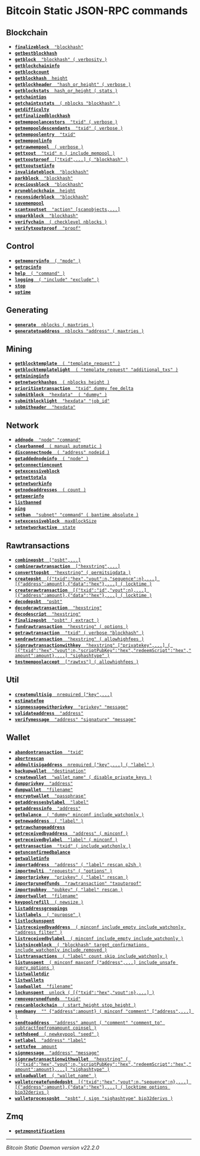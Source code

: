 Bitcoin Static JSON-RPC commands
===================================

## Blockchain

* [**`finalizeblock`**`  "blockhash"`](finalizeblock.md)
* [**`getbestblockhash`**](getbestblockhash.md)
* [**`getblock`**`  "blockhash" ( verbosity )`](getblock.md)
* [**`getblockchaininfo`**](getblockchaininfo.md)
* [**`getblockcount`**](getblockcount.md)
* [**`getblockhash`**`  height`](getblockhash.md)
* [**`getblockheader`**`  "hash_or_height" ( verbose )`](getblockheader.md)
* [**`getblockstats`**`  hash_or_height ( stats )`](getblockstats.md)
* [**`getchaintips`**](getchaintips.md)
* [**`getchaintxstats`**`  ( nblocks "blockhash" )`](getchaintxstats.md)
* [**`getdifficulty`**](getdifficulty.md)
* [**`getfinalizedblockhash`**](getfinalizedblockhash.md)
* [**`getmempoolancestors`**`  "txid" ( verbose )`](getmempoolancestors.md)
* [**`getmempooldescendants`**`  "txid" ( verbose )`](getmempooldescendants.md)
* [**`getmempoolentry`**`  "txid"`](getmempoolentry.md)
* [**`getmempoolinfo`**](getmempoolinfo.md)
* [**`getrawmempool`**`  ( verbose )`](getrawmempool.md)
* [**`gettxout`**`  "txid" n ( include_mempool )`](gettxout.md)
* [**`gettxoutproof`**`  ["txid",...] ( "blockhash" )`](gettxoutproof.md)
* [**`gettxoutsetinfo`**](gettxoutsetinfo.md)
* [**`invalidateblock`**`  "blockhash"`](invalidateblock.md)
* [**`parkblock`**`  "blockhash"`](parkblock.md)
* [**`preciousblock`**`  "blockhash"`](preciousblock.md)
* [**`pruneblockchain`**`  height`](pruneblockchain.md)
* [**`reconsiderblock`**`  "blockhash"`](reconsiderblock.md)
* [**`savemempool`**](savemempool.md)
* [**`scantxoutset`**`  "action" [scanobjects,...]`](scantxoutset.md)
* [**`unparkblock`**`  "blockhash"`](unparkblock.md)
* [**`verifychain`**`  ( checklevel nblocks )`](verifychain.md)
* [**`verifytxoutproof`**`  "proof"`](verifytxoutproof.md)

## Control

* [**`getmemoryinfo`**`  ( "mode" )`](getmemoryinfo.md)
* [**`getrpcinfo`**](getrpcinfo.md)
* [**`help`**`  ( "command" )`](help.md)
* [**`logging`**`  ( "include" "exclude" )`](logging.md)
* [**`stop`**](stop.md)
* [**`uptime`**](uptime.md)

## Generating

* [**`generate`**`  nblocks ( maxtries )`](generate.md)
* [**`generatetoaddress`**`  nblocks "address" ( maxtries )`](generatetoaddress.md)

## Mining

* [**`getblocktemplate`**`  ( "template_request" )`](getblocktemplate.md)
* [**`getblocktemplatelight`**`  ( "template_request" "additional_txs" )`](getblocktemplatelight.md)
* [**`getmininginfo`**](getmininginfo.md)
* [**`getnetworkhashps`**`  ( nblocks height )`](getnetworkhashps.md)
* [**`prioritisetransaction`**`  "txid" dummy fee_delta`](prioritisetransaction.md)
* [**`submitblock`**`  "hexdata"  ( "dummy" )`](submitblock.md)
* [**`submitblocklight`**`  "hexdata" "job_id"`](submitblocklight.md)
* [**`submitheader`**`  "hexdata"`](submitheader.md)

## Network

* [**`addnode`**`  "node" "command"`](addnode.md)
* [**`clearbanned`**`  ( manual automatic )`](clearbanned.md)
* [**`disconnectnode`**`  ( "address" nodeid )`](disconnectnode.md)
* [**`getaddednodeinfo`**`  ( "node" )`](getaddednodeinfo.md)
* [**`getconnectioncount`**](getconnectioncount.md)
* [**`getexcessiveblock`**](getexcessiveblock.md)
* [**`getnettotals`**](getnettotals.md)
* [**`getnetworkinfo`**](getnetworkinfo.md)
* [**`getnodeaddresses`**`  ( count )`](getnodeaddresses.md)
* [**`getpeerinfo`**](getpeerinfo.md)
* [**`listbanned`**](listbanned.md)
* [**`ping`**](ping.md)
* [**`setban`**`  "subnet" "command" ( bantime absolute )`](setban.md)
* [**`setexcessiveblock`**`  maxBlockSize`](setexcessiveblock.md)
* [**`setnetworkactive`**`  state`](setnetworkactive.md)

## Rawtransactions

* [**`combinepsbt`**`  ["psbt",...]`](combinepsbt.md)
* [**`combinerawtransaction`**`  ["hexstring",...]`](combinerawtransaction.md)
* [**`converttopsbt`**`  "hexstring" ( permitsigdata )`](converttopsbt.md)
* [**`createpsbt`**`  [{"txid":"hex","vout":n,"sequence":n},...] [{"address":amount},{"data":"hex"},...] ( locktime )`](createpsbt.md)
* [**`createrawtransaction`**`  [{"txid":"id","vout":n},...] [{"address":amount},{"data":"hex"},...] ( locktime )`](createrawtransaction.md)
* [**`decodepsbt`**`  "psbt"`](decodepsbt.md)
* [**`decoderawtransaction`**`  "hexstring"`](decoderawtransaction.md)
* [**`decodescript`**`  "hexstring"`](decodescript.md)
* [**`finalizepsbt`**`  "psbt" ( extract )`](finalizepsbt.md)
* [**`fundrawtransaction`**`  "hexstring" ( options )`](fundrawtransaction.md)
* [**`getrawtransaction`**`  "txid" ( verbose "blockhash" )`](getrawtransaction.md)
* [**`sendrawtransaction`**`  "hexstring" ( allowhighfees )`](sendrawtransaction.md)
* [**`signrawtransactionwithkey`**`  "hexstring" ["privatekey",...] ( [{"txid":"hex","vout":n,"scriptPubKey":"hex","redeemScript":"hex","amount":amount},...] "sighashtype" )`](signrawtransactionwithkey.md)
* [**`testmempoolaccept`**`  ["rawtxs"] ( allowhighfees )`](testmempoolaccept.md)

## Util

* [**`createmultisig`**`  nrequired ["key",...]`](createmultisig.md)
* [**`estimatefee`**](estimatefee.md)
* [**`signmessagewithprivkey`**`  "privkey" "message"`](signmessagewithprivkey.md)
* [**`validateaddress`**`  "address"`](validateaddress.md)
* [**`verifymessage`**`  "address" "signature" "message"`](verifymessage.md)

## Wallet

* [**`abandontransaction`**`  "txid"`](abandontransaction.md)
* [**`abortrescan`**](abortrescan.md)
* [**`addmultisigaddress`**`  nrequired ["key",...] ( "label" )`](addmultisigaddress.md)
* [**`backupwallet`**`  "destination"`](backupwallet.md)
* [**`createwallet`**`  "wallet_name" ( disable_private_keys )`](createwallet.md)
* [**`dumpprivkey`**`  "address"`](dumpprivkey.md)
* [**`dumpwallet`**`  "filename"`](dumpwallet.md)
* [**`encryptwallet`**`  "passphrase"`](encryptwallet.md)
* [**`getaddressesbylabel`**`  "label"`](getaddressesbylabel.md)
* [**`getaddressinfo`**`  "address"`](getaddressinfo.md)
* [**`getbalance`**`  ( "dummy" minconf include_watchonly )`](getbalance.md)
* [**`getnewaddress`**`  ( "label" )`](getnewaddress.md)
* [**`getrawchangeaddress`**](getrawchangeaddress.md)
* [**`getreceivedbyaddress`**`  "address" ( minconf )`](getreceivedbyaddress.md)
* [**`getreceivedbylabel`**`  "label" ( minconf )`](getreceivedbylabel.md)
* [**`gettransaction`**`  "txid" ( include_watchonly )`](gettransaction.md)
* [**`getunconfirmedbalance`**](getunconfirmedbalance.md)
* [**`getwalletinfo`**](getwalletinfo.md)
* [**`importaddress`**`  "address" ( "label" rescan p2sh )`](importaddress.md)
* [**`importmulti`**`  "requests" ( "options" )`](importmulti.md)
* [**`importprivkey`**`  "privkey" ( "label" rescan )`](importprivkey.md)
* [**`importprunedfunds`**`  "rawtransaction" "txoutproof"`](importprunedfunds.md)
* [**`importpubkey`**`  "pubkey" ( "label" rescan )`](importpubkey.md)
* [**`importwallet`**`  "filename"`](importwallet.md)
* [**`keypoolrefill`**`  ( newsize )`](keypoolrefill.md)
* [**`listaddressgroupings`**](listaddressgroupings.md)
* [**`listlabels`**`  ( "purpose" )`](listlabels.md)
* [**`listlockunspent`**](listlockunspent.md)
* [**`listreceivedbyaddress`**`  ( minconf include_empty include_watchonly "address_filter" )`](listreceivedbyaddress.md)
* [**`listreceivedbylabel`**`  ( minconf include_empty include_watchonly )`](listreceivedbylabel.md)
* [**`listsinceblock`**`  ( "blockhash" target_confirmations include_watchonly include_removed )`](listsinceblock.md)
* [**`listtransactions`**`  ( "label" count skip include_watchonly )`](listtransactions.md)
* [**`listunspent`**`  ( minconf maxconf ["address",...] include_unsafe query_options )`](listunspent.md)
* [**`listwalletdir`**](listwalletdir.md)
* [**`listwallets`**](listwallets.md)
* [**`loadwallet`**`  "filename"`](loadwallet.md)
* [**`lockunspent`**`  unlock ( [{"txid":"hex","vout":n},...] )`](lockunspent.md)
* [**`removeprunedfunds`**`  "txid"`](removeprunedfunds.md)
* [**`rescanblockchain`**`  ( start_height stop_height )`](rescanblockchain.md)
* [**`sendmany`**`  "" {"address":amount} ( minconf "comment" ["address",...] )`](sendmany.md)
* [**`sendtoaddress`**`  "address" amount ( "comment" "comment_to" subtractfeefromamount coinsel )`](sendtoaddress.md)
* [**`sethdseed`**`  ( newkeypool "seed" )`](sethdseed.md)
* [**`setlabel`**`  "address" "label"`](setlabel.md)
* [**`settxfee`**`  amount`](settxfee.md)
* [**`signmessage`**`  "address" "message"`](signmessage.md)
* [**`signrawtransactionwithwallet`**`  "hexstring" ( [{"txid":"hex","vout":n,"scriptPubKey":"hex","redeemScript":"hex","amount":amount},...] "sighashtype" )`](signrawtransactionwithwallet.md)
* [**`unloadwallet`**`  ( "wallet_name" )`](unloadwallet.md)
* [**`walletcreatefundedpsbt`**`  [{"txid":"hex","vout":n,"sequence":n},...] [{"address":amount},{"data":"hex"},...] ( locktime options bip32derivs )`](walletcreatefundedpsbt.md)
* [**`walletprocesspsbt`**`  "psbt" ( sign "sighashtype" bip32derivs )`](walletprocesspsbt.md)

## Zmq

* [**`getzmqnotifications`**](getzmqnotifications.md)

***

*Bitcoin Static Daemon version v22.2.0*
